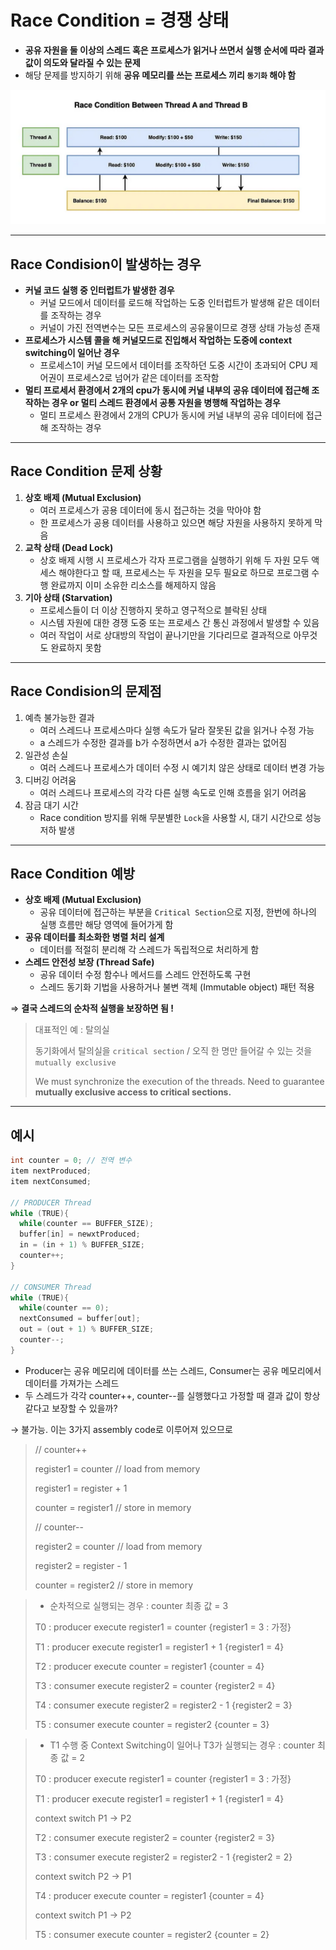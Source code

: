 # Race Condition = 경쟁 상태
- **공유 자원을 둘 이상의 스레드 혹은 프로세스가 읽거나 쓰면서 실행 순서에 따라 결과값이 의도와 달라질 수 있는 문제**
- 해당 문제를 방지하기 위해 **공유 메모리를 쓰는 프로세스 끼리 `동기화` 해야 함**

![race_condition](/contents/Operating_System/img/race_condition.png)

---
## Race Condision이 발생하는 경우
- **커널 코드 실행 중 인터럽트가 발생한 경우**
    - 커널 모드에서 데이터를 로드해 작업하는 도중 인터럽트가 발생해 같은 데이터를 조작하는 경우
    - 커널이 가진 전역변수는 모든 프로세스의 공유물이므로 경쟁 상태 가능성 존재
- **프로세스가 시스템 콜을 해 커널모드로 진입해서 작업하는 도중에 context switching이 일어난 경우**
    - 프로세스1이 커널 모드에서 데이터를 조작하던 도중 시간이 초과되어 CPU 제어권이 프로세스2로 넘어가 같은 데이터를 조작함
- **멀티 프로세서 환경에서 2개의 cpu가 동시에 커널 내부의 공유 데이터에 접근해 조작하는 경우 or 멀티 스레드 환경에서 공통 자원을 병행해 작업하는 경우**
    - 멀티 프로세스 환경에서 2개의 CPU가 동시에 커널 내부의 공유 데이터에 접근해 조작하는 경우

---
## Race Condition 문제 상황
1. **상호 배제 (Mutual Exclusion)**
    - 여러 프로세스가 공용 데이터에 동시 접근하는 것을 막아야 함
    - 한 프로세스가 공용 데이터를 사용하고 있으면 해당 자원을 사용하지 못하게 막음
2. **교착 상태 (Dead Lock)**
    - 상호 배제 시행 시 프로세스가 각자 프로그램을 실행하기 위해 두 자원 모두 액세스 해야한다고 할 때, 프로세스는 두 자원을 모두 필요로 하므로 프로그램 수행 완료까지 이미 소유한 리소스를 해제하지 않음
3. **기아 상태 (Starvation)**
    - 프로세스들이 더 이상 진행하지 못하고 영구적으로 블락된 상태
    - 시스템 자원에 대한 경쟁 도중 또는 프로세스 간 통신 과정에서 발생할 수 있음
    - 여러 작업이 서로 상대방의 작업이 끝나기만을 기다리므로 결과적으로 아무것도 완료하지 못함

---
## Race Condision의 문제점
1. 예측 불가능한 결과
    - 여러 스레드나 프로세스마다 실행 속도가 달라 잘못된 값을 읽거나 수정 가능
    - a 스레드가 수정한 결과를 b가 수정하면서 a가 수정한 결과는 없어짐
2. 일관성 손실
    - 여러 스레드나 프로세스가 데이터 수정 시 예기치 않은 상태로 데이터 변경 가능
3. 디버깅 어려움
    - 여러 스레드나 프로세스의 각각 다른 실행 속도로 인해 흐름을 읽기 어려움
4. 잠금 대기 시간
    - Race condition 방지를 위해 무분별한 `Lock`을 사용할 시, 대기 시간으로 성능 저하 발생

---
## Race Condition 예방
- **상호 배제 (Mutual Exclusion)**
    - 공유 데이터에 접근하는 부분을 `Critical Section`으로 지정, 한번에 하나의 실행 흐름만 해당 영역에 들어가게 함
- **공유 데이터를 최소화한 병렬 처리 설계**
    - 데이터를 적절히 분리해 각 스레드가 독립적으로 처리하게 함
- **스레드 안전성 보장 (Thread Safe)**
    - 공유 데이터 수정 함수나 메서드를 스레드 안전하도록 구현
    - 스레드 동기화 기법을 사용하거나 불변 객체 (Immutable object) 패턴 적용

⇒ **결국 스레드의 순차적 실행을 보장하면 됨 !**

> 대표적인 예 : 탈의실
>
> 동기화에서 탈의실을 `critical section` / 오직 한 명만 들어갈 수 있는 것을 `mutually exclusive`
> 
> We must synchronize the execution of the threads. Need to guarantee **mutually exclusive access to critical sections.**

---
## 예시

```c++
int counter = 0; // 전역 변수
item nextProduced;
item nextConsumed;

// PRODUCER Thread
while (TRUE){
  while(counter == BUFFER_SIZE);
  buffer[in] = newxtProduced;
  in = (in + 1) % BUFFER_SIZE;
  counter++;
}

// CONSUMER Thread
while (TRUE){
  while(counter == 0);
  nextConsumed = buffer[out];
  out = (out + 1) % BUFFER_SIZE;
  counter--;
}

```

- Producer는 공유 메모리에 데이터를 쓰는 스레드, Consumer는 공유 메모리에서 데이터를 가져가는 스레드
- 두 스레드가 각각 counter++, counter--를 실행했다고 가정할 때 결과 값이 항상 같다고 보장할 수 있을까?

&rarr; 불가능. 이는 3가지 assembly code로 이루어져 있으므로

> // counter++
> 
> register1 = counter // load from memory
> 
> register1 = register + 1
> 
> counter = register1 // store in memory
>
> // counter--
> 
> register2 = counter // load from memory
> 
> register2 = register - 1
> 
> counter = register2 // store in memory



> - 순차적으로 실행되는 경우 : counter 최종 값 = 3
> 
> T0 : producer execute register1 = counter             {register1 = 3 : 가정}
>
> T1 : producer execute register1 = register1 + 1       {register1 = 4}
> 
> T2 : producer execute counter = register1             {counter = 4}
> 
> T3 : consumer execute register2 = counter             {register2 = 4}
> 
> T4 : consumer execute register2 = register2 - 1       {register2 = 3}
> 
> T5 : consumer execute counter = register2             {counter = 3}



> - T1 수행 중 Context Switching이 일어나 T3가 실행되는 경우 : counter 최종 값 = 2
>   
> T0 : producer execute register1 = counter             {register1 = 3 : 가정}
>
> T1 : producer execute register1 = register1 + 1       {register1 = 4}
> 
> context switch P1 &rarr; P2
> 
> T2 : consumer execute register2 = counter             {register2 = 3}
> 
> T3 : consumer execute register2 = register2 - 1       {register2 = 2}
> 
> context switch P2 &rarr; P1
> 
> T4 : producer execute counter = register1             {counter = 4}
> 
> context switch P1 &rarr; P2
> 
> T5 : consumer execute counter = register2             {counter = 2}
